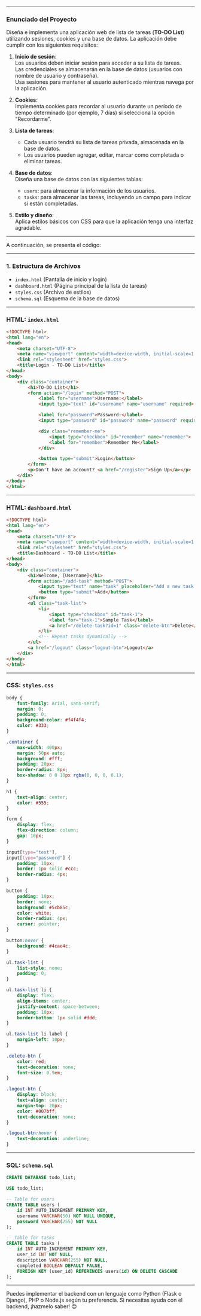 
---

### **Enunciado del Proyecto**
Diseña e implementa una aplicación web de lista de tareas (**TO-DO List**) utilizando sesiones, cookies y una base de datos. La aplicación debe cumplir con los siguientes requisitos:

1. **Inicio de sesión**:  
   Los usuarios deben iniciar sesión para acceder a su lista de tareas.  
   Las credenciales se almacenarán en la base de datos (usuarios con nombre de usuario y contraseña).  
   Usa sesiones para mantener al usuario autenticado mientras navega por la aplicación.

2. **Cookies**:  
   Implementa cookies para recordar al usuario durante un período de tiempo determinado (por ejemplo, 7 días) si selecciona la opción "Recordarme".

3. **Lista de tareas**:  
   - Cada usuario tendrá su lista de tareas privada, almacenada en la base de datos.
   - Los usuarios pueden agregar, editar, marcar como completada o eliminar tareas.

4. **Base de datos**:  
   Diseña una base de datos con las siguientes tablas:  
   - `users`: para almacenar la información de los usuarios.  
   - `tasks`: para almacenar las tareas, incluyendo un campo para indicar si están completadas.

5. **Estilo y diseño**:  
   Aplica estilos básicos con CSS para que la aplicación tenga una interfaz agradable.

---

A continuación, se presenta el código:

---

### **1. Estructura de Archivos**
- `index.html` (Pantalla de inicio y login)
- `dashboard.html` (Página principal de la lista de tareas)
- `styles.css` (Archivo de estilos)
- `schema.sql` (Esquema de la base de datos)

---

### **HTML: `index.html`**
```html
<!DOCTYPE html>
<html lang="en">
<head>
    <meta charset="UTF-8">
    <meta name="viewport" content="width=device-width, initial-scale=1.0">
    <link rel="stylesheet" href="styles.css">
    <title>Login - TO-DO List</title>
</head>
<body>
    <div class="container">
        <h1>TO-DO List</h1>
        <form action="/login" method="POST">
            <label for="username">Username:</label>
            <input type="text" id="username" name="username" required>

            <label for="password">Password:</label>
            <input type="password" id="password" name="password" required>

            <div class="remember-me">
                <input type="checkbox" id="remember" name="remember">
                <label for="remember">Remember Me</label>
            </div>

            <button type="submit">Login</button>
        </form>
        <p>Don't have an account? <a href="/register">Sign Up</a></p>
    </div>
</body>
</html>
```

---

### **HTML: `dashboard.html`**
```html
<!DOCTYPE html>
<html lang="en">
<head>
    <meta charset="UTF-8">
    <meta name="viewport" content="width=device-width, initial-scale=1.0">
    <link rel="stylesheet" href="styles.css">
    <title>Dashboard - TO-DO List</title>
</head>
<body>
    <div class="container">
        <h1>Welcome, [Username]</h1>
        <form action="/add-task" method="POST">
            <input type="text" name="task" placeholder="Add a new task..." required>
            <button type="submit">Add</button>
        </form>
        <ul class="task-list">
            <li>
                <input type="checkbox" id="task-1">
                <label for="task-1">Sample Task</label>
                <a href="/delete-task?id=1" class="delete-btn">Delete</a>
            </li>
            <!-- Repeat tasks dynamically -->
        </ul>
        <a href="/logout" class="logout-btn">Logout</a>
    </div>
</body>
</html>
```

---

### **CSS: `styles.css`**
```css
body {
    font-family: Arial, sans-serif;
    margin: 0;
    padding: 0;
    background-color: #f4f4f4;
    color: #333;
}

.container {
    max-width: 400px;
    margin: 50px auto;
    background: #fff;
    padding: 20px;
    border-radius: 8px;
    box-shadow: 0 0 10px rgba(0, 0, 0, 0.1);
}

h1 {
    text-align: center;
    color: #555;
}

form {
    display: flex;
    flex-direction: column;
    gap: 10px;
}

input[type="text"],
input[type="password"] {
    padding: 10px;
    border: 1px solid #ccc;
    border-radius: 4px;
}

button {
    padding: 10px;
    border: none;
    background: #5cb85c;
    color: white;
    border-radius: 4px;
    cursor: pointer;
}

button:hover {
    background: #4cae4c;
}

ul.task-list {
    list-style: none;
    padding: 0;
}

ul.task-list li {
    display: flex;
    align-items: center;
    justify-content: space-between;
    padding: 10px;
    border-bottom: 1px solid #ddd;
}

ul.task-list li label {
    margin-left: 10px;
}

.delete-btn {
    color: red;
    text-decoration: none;
    font-size: 0.9em;
}

.logout-btn {
    display: block;
    text-align: center;
    margin-top: 20px;
    color: #007bff;
    text-decoration: none;
}

.logout-btn:hover {
    text-decoration: underline;
}
```

---

### **SQL: `schema.sql`**
```sql
CREATE DATABASE todo_list;

USE todo_list;

-- Table for users
CREATE TABLE users (
    id INT AUTO_INCREMENT PRIMARY KEY,
    username VARCHAR(50) NOT NULL UNIQUE,
    password VARCHAR(255) NOT NULL
);

-- Table for tasks
CREATE TABLE tasks (
    id INT AUTO_INCREMENT PRIMARY KEY,
    user_id INT NOT NULL,
    description VARCHAR(255) NOT NULL,
    completed BOOLEAN DEFAULT FALSE,
    FOREIGN KEY (user_id) REFERENCES users(id) ON DELETE CASCADE
);
```

---

Puedes implementar el backend con un lenguaje como Python (Flask o Django), PHP o Node.js según tu preferencia. Si necesitas ayuda con el backend, ¡hazmelo saber! 😊